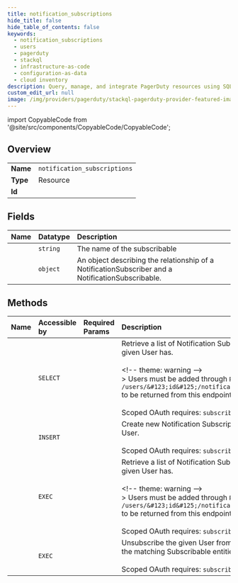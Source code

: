 ```yaml
---
title: notification_subscriptions
hide_title: false
hide_table_of_contents: false
keywords:
  - notification_subscriptions
  - users
  - pagerduty    
  - stackql
  - infrastructure-as-code
  - configuration-as-data
  - cloud inventory
description: Query, manage, and integrate PagerDuty resources using SQL
custom_edit_url: null
image: /img/providers/pagerduty/stackql-pagerduty-provider-featured-image.png
---
```


import CopyableCode from '@site/src/components/CopyableCode/CopyableCode';




## Overview
<table><tbody>
<tr><td><b>Name</b></td><td><code>notification_subscriptions</code></td></tr>
<tr><td><b>Type</b></td><td>Resource</td></tr>
<tr><td><b>Id</b></td><td><CopyableCode code="pagerduty.users.notification_subscriptions" /></td></tr>
</tbody></table>

## Fields
| Name | Datatype | Description |
|:-----|:---------|:------------|
| <CopyableCode code="subscribable_name" /> | `string` | The name of the subscribable |
| <CopyableCode code="subscription" /> | `object` | An object describing the relationship of a NotificationSubscriber and a NotificationSubscribable. |
## Methods
| Name | Accessible by | Required Params | Description |
|:-----|:--------------|:----------------|:------------|
| <CopyableCode code="get_user_notification_subscriptions" /> | `SELECT` | <CopyableCode code="id" /> | Retrieve a list of Notification Subscriptions the given User has.<br /><br />&lt;!-- theme: warning --&gt;<br />&gt; Users must be added through `POST /users/&#123;id&#125;/notification_subscriptions` to be returned from this endpoint.<br /><br />Scoped OAuth requires: `subscribers.read`<br /> |
| <CopyableCode code="create_user_notification_subscriptions" /> | `INSERT` | <CopyableCode code="id, data__subscribables" /> | Create new Notification Subscriptions for the given User.<br /><br />Scoped OAuth requires: `subscribers.write`<br /> |
| <CopyableCode code="_get_user_notification_subscriptions" /> | `EXEC` | <CopyableCode code="id" /> | Retrieve a list of Notification Subscriptions the given User has.<br /><br />&lt;!-- theme: warning --&gt;<br />&gt; Users must be added through `POST /users/&#123;id&#125;/notification_subscriptions` to be returned from this endpoint.<br /><br />Scoped OAuth requires: `subscribers.read`<br /> |
| <CopyableCode code="unsubscribe_user_notification_subscriptions" /> | `EXEC` | <CopyableCode code="id, data__subscribables" /> | Unsubscribe the given User from Notifications on the matching Subscribable entities.<br /><br />Scoped OAuth requires: `subscribers.write`<br /> |
